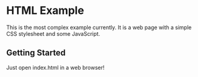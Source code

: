 # HTML Example

This is the most complex example currently. It is a web page with
a simple CSS stylesheet and some JavaScript.

## Getting Started

Just open index.html in a web browser!
